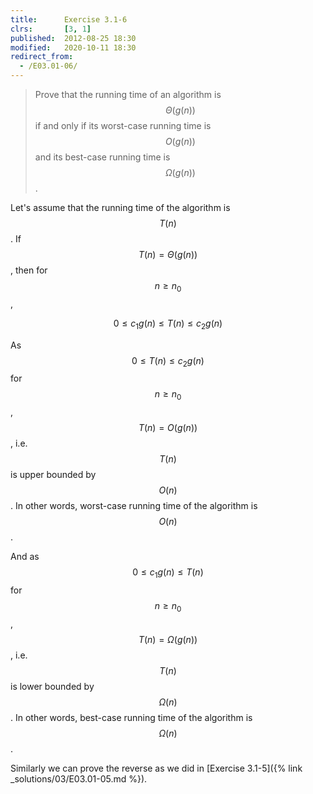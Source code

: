 ```yaml
---
title:      Exercise 3.1-6
clrs:       [3, 1]
published:  2012-08-25 18:30
modified:   2020-10-11 18:30
redirect_from:
  - /E03.01-06/
---
```


> Prove that the running time of an algorithm is $$\Theta(g(n))$$ if and only if its worst-case running time is $$O(g(n))$$ and its best-case running time is $$\Omega(g(n))$$.

Let's assume that the running time of the algorithm is $$T(n)$$. If $$T(n) = \Theta(g(n))$$, then for $$n \ge n_0$$,

$$0 \le c_1 g(n) \le T(n) \le c_2 g(n)$$

As $$0 \le T(n) \le c_2 g(n)$$ for $$n \ge n_0$$, $$T(n) = O(g(n))$$, i.e. $$T(n)$$ is upper bounded by $$O(n)$$. In other words, worst-case running time of the algorithm is $$O(n)$$.

And as $$0 \le c_1 g(n) \le T(n)$$ for $$n \ge n_0$$, $$T(n) = \Omega(g(n))$$, i.e. $$T(n)$$ is lower bounded by $$\Omega(n)$$. In other words, best-case running time of the algorithm is $$\Omega(n)$$.

Similarly we can prove the reverse as we did in [Exercise 3.1-5]({% link _solutions/03/E03.01-05.md %}).
